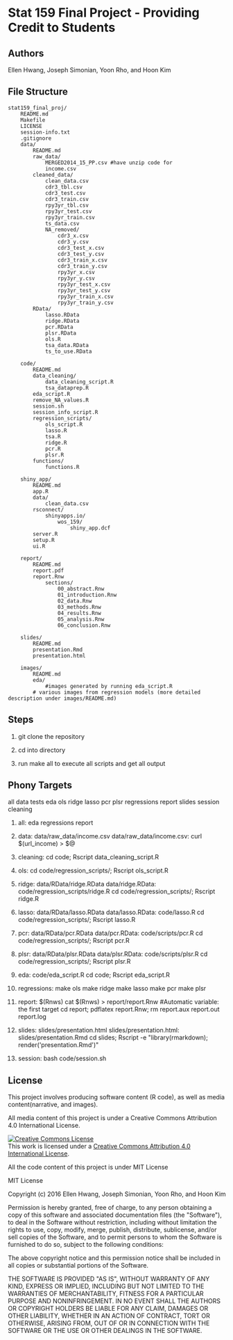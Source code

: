 # Stat 159 Final Project - Providing Credit to Students

## Authors

Ellen Hwang, Joseph Simonian, Yoon Rho, and Hoon Kim

## File Structure

```
stat159_final_proj/
	README.md
	Makefile	
	LICENSE
	session-info.txt
	.gitignore
	data/
		README.md
		raw_data/
			MERGED2014_15_PP.csv #have unzip code for 
			income.csv
		cleaned_data/
			clean_data.csv
			cdr3_tbl.csv
			cdr3_test.csv
			cdr3_train.csv
			rpy3yr_tbl.csv
			rpy3yr_test.csv
			rpy3yr_train.csv
			ts_data.csv
			NA_removed/
				cdr3_x.csv
				cdr3_y.csv
				cdr3_test_x.csv
				cdr3_test_y.csv
				cdr3_train_x.csv
				cdr3_train_y.csv
				rpy3yr_x.csv
				rpy3yr_y.csv
				rpy3yr_test_x.csv
				rpy3yr_test_y.csv
				rpy3yr_train_x.csv
				rpy3yr_train_y.csv
		RData/
			lasso.RData
			ridge.RData
			pcr.RData
			plsr.RData
			ols.R 
			tsa_data.RData
			ts_to_use.RData

	code/
		README.md
		data_cleaning/
			data_cleaning_script.R
			tsa_dataprep.R
		eda_script.R
		remove_NA_values.R
		session.sh
		session_info_script.R
		regression_scripts/
			ols_script.R 
			lasso.R
			tsa.R
			ridge.R
			pcr.R
			plsr.R
		functions/
			functions.R

	shiny_app/
		README.md
		app.R
		data/
			clean_data.csv
		rsconnect/
			shinyapps.io/
				wos_159/
					shiny_app.dcf
		server.R
		setup.R
		ui.R

	report/
		README.md
		report.pdf
		report.Rnw
			sections/
				00_abstract.Rnw
				01_introduction.Rnw
				02_data.Rnw
				03_methods.Rnw
				04_results.Rnw
				05_analysis.Rnw
				06_conclusion.Rnw

	slides/
		README.md
		presentation.Rmd 
		presentation.html

	images/
		README.md
		eda/
			#images generated by running eda_script.R
		# various images from regression models (more detailed description under images/README.md)
```

## Steps

1. git clone the repository

2. cd into directory

3. run make all to execute all scripts and get all output

## Phony Targets

all data tests eda ols ridge lasso pcr plsr regressions report slides session cleaning

1. all: eda regressions report

2. data: data/raw_data/income.csv
   data/raw_data/income.csv: 
		curl $(url_income) > $@

3. cleaning:
		cd code; Rscript data_cleaning_script.R

4. ols: 
		cd code/regression_scripts/; Rscript ols_script.R

5. ridge: data/RData/ridge.RData
   data/ridge.RData: code/regression_scripts/ridge.R
		cd code/regression_scripts/; Rscript ridge.R

6. lasso: data/RData/lasso.RData
   data/lasso.RData: code/lasso.R
		cd code/regression_scripts/; Rscript lasso.R

7. 	pcr: data/RData/pcr.RData
    data/pcr.RData: code/scripts/pcr.R
		cd code/regression_scripts/; Rscript pcr.R

8. plsr: data/RData/plsr.RData
   data/plsr.RData: code/scripts/plsr.R
		cd code/regression_scripts/; Rscript plsr.R

9. eda: code/eda_script.R
		cd code; Rscript eda_script.R

10. regressions: 
		make ols
		make ridge
		make lasso
		make pcr
		make plsr

11. report: $(Rnws)
		cat $(Rnws) > report/report.Rnw #Automatic variable: the first target
		cd report; pdflatex report.Rnw; rm report.aux report.out report.log

12. slides: slides/presentation.html
	slides/presentation.html: slides/presentation.Rmd
		cd slides; Rscript -e "library(rmarkdown); render('presentation.Rmd')"

13. session:
		bash code/session.sh


## License

This project involves producing software content (R code), as well as media content(narrative, and images).

All media content of this project is under a Creative Commons Attribution 4.0 International License. 


<a rel="license" href="http://creativecommons.org/licenses/by/4.0/"><img alt="Creative Commons License" style="border-width:0" src="https://i.creativecommons.org/l/by/4.0/88x31.png" /></a><br />This work is licensed under a <a rel="license" href="http://creativecommons.org/licenses/by/4.0/">Creative Commons Attribution 4.0 International License</a>.


All the code content of this project is under MIT License

MIT License

Copyright (c) 2016 Ellen Hwang, Joseph Simonian, Yoon Rho, and Hoon Kim

Permission is hereby granted, free of charge, to any person obtaining a copy
of this software and associated documentation files (the "Software"), to deal
in the Software without restriction, including without limitation the rights
to use, copy, modify, merge, publish, distribute, sublicense, and/or sell
copies of the Software, and to permit persons to whom the Software is
furnished to do so, subject to the following conditions:

The above copyright notice and this permission notice shall be included in all
copies or substantial portions of the Software.

THE SOFTWARE IS PROVIDED "AS IS", WITHOUT WARRANTY OF ANY KIND, EXPRESS OR
IMPLIED, INCLUDING BUT NOT LIMITED TO THE WARRANTIES OF MERCHANTABILITY,
FITNESS FOR A PARTICULAR PURPOSE AND NONINFRINGEMENT. IN NO EVENT SHALL THE
AUTHORS OR COPYRIGHT HOLDERS BE LIABLE FOR ANY CLAIM, DAMAGES OR OTHER
LIABILITY, WHETHER IN AN ACTION OF CONTRACT, TORT OR OTHERWISE, ARISING FROM,
OUT OF OR IN CONNECTION WITH THE SOFTWARE OR THE USE OR OTHER DEALINGS IN THE
SOFTWARE.


